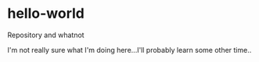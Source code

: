 hello-world
===========

Repository and whatnot

I'm not really sure what I'm doing here...I'll probably learn some other time..
